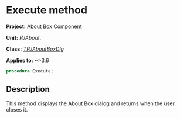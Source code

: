 # Execute method

**Project:** [About Box Component](../API.md)

**Unit:** _PJAbout_.

**Class:** [_TPJAboutBoxDlg_](./TPJAboutBoxDlg.md)

**Applies to:** ~>3.6

```pascal
procedure Execute;
```

## Description

This method displays the About Box dialog and returns when the user closes it.
